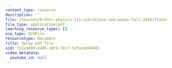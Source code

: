 ```yaml
---
content_type: resource
description: ''
file: /courses/8-03sc-physics-iii-vibrations-and-waves-fall-2016/f12a3499d48518f478c752face84d493_Roj7FVjl-gw.pdf
file_type: application/pdf
learning_resource_types: []
ocw_type: OCWFile
resourcetype: Document
title: 3play pdf file
uid: f12a3499-d485-18f4-78c7-52face84d493
video_metadata:
  youtube_id: null
---
```

